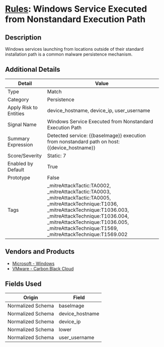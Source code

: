# [Rules](README.md): Windows Service Executed from Nonstandard Execution Path

## Description
Windows services launching from locations outside of their standard installation path is a common malware persistence mechanism.

## Additional Details
|Detail|Value|
|----|----|
|Type|Match|
|Category|Persistence|
|Apply Risk to Entities|device_hostname, device_ip, user_username|
|Signal Name|Windows Service Executed from Nonstandard Execution Path|
|Summary Expression|Detected service: {{baseImage}} execution from nonstandard path on host: {{device_hostname}}|
|Score/Severity|Static: 7|
|Enabled by Default|True|
|Prototype|False|
|Tags|_mitreAttackTactic:TA0002, _mitreAttackTactic:TA0003, _mitreAttackTactic:TA0005, _mitreAttackTechnique:T1036, _mitreAttackTechnique:T1036.003, _mitreAttackTechnique:T1036.004, _mitreAttackTechnique:T1036.005, _mitreAttackTechnique:T1569, _mitreAttackTechnique:T1569.002|
## Vendors and Products
- [Microsoft - Windows](../products/1ff7546c-cb36-4a24-87f7-89d2cecc5761.md)
- [VMware - Carbon Black Cloud](../products/f9cea291-9030-4e41-9836-6dd9274d6df4.md)


## Fields Used

|Origin|Field|
|----|----|
|Normalized Schema|baseImage|
|Normalized Schema|device_hostname|
|Normalized Schema|device_ip|
|Normalized Schema|lower|
|Normalized Schema|user_username|


